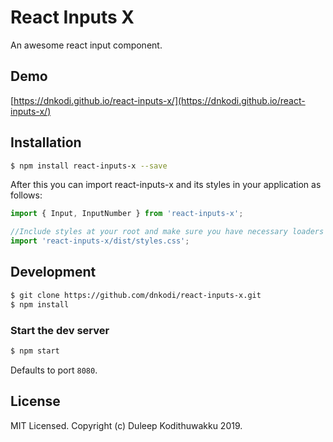 # React Inputs X

An awesome react input component.

## Demo

[https://dnkodi.github.io/react-inputs-x/](https://dnkodi.github.io/react-inputs-x/)


## Installation

```bash
$ npm install react-inputs-x --save
```

After this you can import react-inputs-x and its styles in your application as follows:

```js
import { Input, InputNumber } from 'react-inputs-x';

//Include styles at your root and make sure you have necessary loaders to handle css
import 'react-inputs-x/dist/styles.css';
```

## Development

```bash
$ git clone https://github.com/dnkodi/react-inputs-x.git
$ npm install
```

### Start the dev server

```bash
$ npm start
```

Defaults to port `8080`.


## License

MIT Licensed. Copyright (c) Duleep Kodithuwakku 2019.
